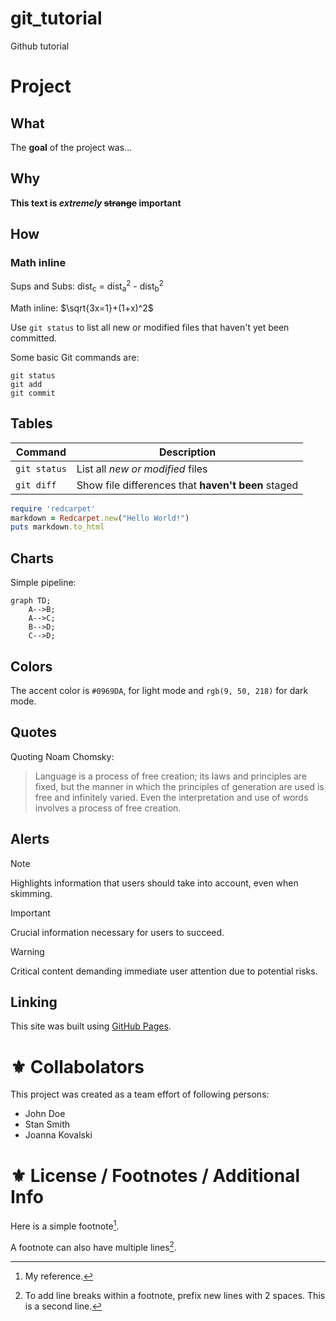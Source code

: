 # git_tutorial
Github tutorial

<!-- - - - - - - - - - - - - - - - - - - - About the project section -->
# Project
## What
The __goal__ of the project was...

## Why
**This text is _extremely_ ~~strange~~ important**

## How

### Math inline
Sups and Subs:
dist<sub>c</sub> = dist<sub>a</sub><sup>2</sup> - dist<sub>b</sub><sup>2</sup>

Math inline:
$\sqrt{3x=1}+(1+x)^2$

Use `git status` to list all new or modified files that haven't yet been committed.

Some basic Git commands are:
```
git status
git add
git commit
```

## Tables
| Command | Description |
| --- | --- |
| `git status` | List all *new or modified* files |
| `git diff` | Show file differences that **haven't been** staged |


```ruby
require 'redcarpet'
markdown = Redcarpet.new("Hello World!")
puts markdown.to_html
```

<!-- - - - - - - - - - - - - - - - - - - - Charts -->
## Charts
Simple pipeline:
```mermaid
graph TD;
	A-->B;
	A-->C;
	B-->D;
	C-->D;
```

## Colors
The accent color is `#0969DA`, for light mode and `rgb(9, 50, 218)` for dark mode.

## Quotes
Quoting Noam Chomsky:
> Language is a process of free creation; its laws and principles are fixed, but the manner in which the principles of generation are used is free and infinitely varied. Even the interpretation and use of words involves a process of free creation.

## Alerts
> [!NOTE]
> Highlights information that users should take into account, even when skimming.

> [!IMPORTANT]
> Crucial information necessary for users to succeed.

> [!WARNING]
> Critical content demanding immediate user attention due to potential risks.

## Linking
This site was built using [GitHub Pages](https://pages.github.com/).

# ⚜️ Collabolators
This project was created as a team effort of following persons:
- John Doe
- Stan Smith
- Joanna Kovalski

# ⚜ License / Footnotes / Additional Info

Here is a simple footnote[^1].

A footnote can also have multiple lines[^2].

[^1]: My reference.
[^2]: To add line breaks within a footnote, prefix new lines with 2 spaces.
  This is a second line.
